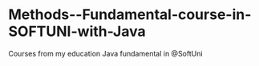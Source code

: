 # Methods--Fundamental-course-in-SOFTUNI-with-Java
Courses from my education Java fundamental  in @SoftUni
